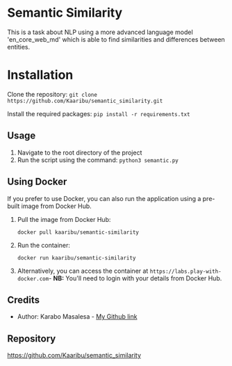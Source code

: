 # Semantic Similarity

This is a task about NLP using a more advanced language model 'en_core_web_md' which is able to find similarities and differences between entities.

# Installation

Clone the repository: `git clone https://github.com/Kaaribu/semantic_similarity.git`

Install the required packages: `pip install -r requirements.txt`


## Usage

1. Navigate to the root directory of the project
2. Run the script using the command: `python3 semantic.py`

## Using Docker

If you prefer to use Docker, you can also run the application using a pre-built image from Docker Hub.

1. Pull the image from Docker Hub:

    `docker pull kaaribu/semantic-similarity`

2. Run the container:

    `docker run kaaribu/semantic-similarity`

3. Alternatively, you can access the container at `https://labs.play-with-docker.com`- **NB:** You'll need to login with your details from Docker Hub.


## Credits

- Author: Karabo Masalesa - [My Github link](https://github.com/Kaaribu)

## Repository

https://github.com/Kaaribu/semantic_similarity

